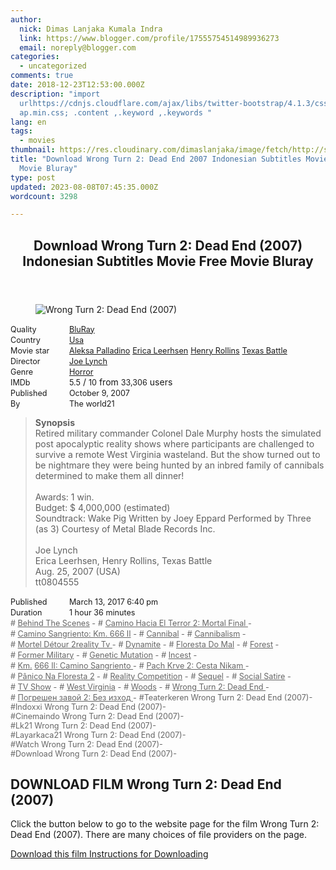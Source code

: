 ```yaml
---
author:
  nick: Dimas Lanjaka Kumala Indra
  link: https://www.blogger.com/profile/17555754514989936273
  email: noreply@blogger.com
categories:
  - uncategorized
comments: true
date: 2018-12-23T12:53:00.000Z
description: "import
  urlhttps://cdnjs.cloudflare.com/ajax/libs/twitter-bootstrap/4.1.3/css/bootstr\
  ap.min.css; .content ,.keyword ,.keywords "
lang: en
tags:
  - movies
thumbnail: https://res.cloudinary.com/dimaslanjaka/image/fetch/http://s7.dunia21.net/wp-content/uploads/2015/12/film-wrong-turn-2-dead-end-2007.jpg
title: "Download Wrong Turn 2: Dead End 2007 Indonesian Subtitles Movie Free
  Movie Bluray"
type: post
updated: 2023-08-08T07:45:35.000Z
wordcount: 3298

---
```


<div>
  <style>
    @import url("https://cdnjs.cloudflare.com/ajax/libs/twitter-bootstrap/4.1.3/css/bootstrap.min.css");
    .content *,
    .keyword *,
    .keywords * {
      max-width: 100%;
    }
    .keywords h3 {
      margin-right: 15px;
      color: #666;
    }
    .keywords h3::before {
      content: "#";
    }
    .keywords h3::after {
      content: "-";
    }
    .content h3 {
      display: inline-block;
    }
    .keywords h3 {
      display: block;
    }
    .content-wrapper {
      position: relative;
    }
    .content-wrapper::before {
      background: -moz-linear-gradient(top, rgba(255, 255, 255, 0) 0, rgba(255, 255, 255, 1) 100%);
      background: -webkit-linear-gradient(top, rgba(255, 255, 255, 0) 0, rgba(255, 255, 255, 1) 100%);
      background: linear-gradient(to bottom, rgba(255, 255, 255, 0) 0, rgba(255, 255, 255, 1) 100%);
      /* filter: progid: DXImageTransform.Microsoft.gradient(startColorstr='#00ffffff', endColorstr='#ffffff', GradientType=0); */
      bottom: 0;
      left: 0;
      position: absolute;
      width: 100%;
      color: #fff;
      height: 50px; /*content: '';*/ /*z-index: 3*/
    }
    .keywords h3 a {
      color: #666;
    }
    .content {
      position: relative;
    }
    .content h2,
    .content h3 {
      font-style: normal;
      display: inline-block;
      font-weight: 400;
      margin: 0;
      padding: 0;
      font-size: 90%;
    }
    .content-media,
    .show-more {
      font-size: 80%;
    }
    .content h2 {
      width: 90px;
    }
    .content-poster {
      margin-bottom: 10px;
    }
  </style>
  <article class="post">
    <header class="post-header">
      <h1 for="title">
        <span class="notranslate">
          Download Wrong Turn 2: Dead End (2007) Indonesian Subtitles Movie Free Movie Bluray
        </span>
      </h1>
    </header>
    <div class="content-wrapper" id="movie-detail">
      <div class="row toggle-more">
        <div class="col-xs-2 content-poster">
          <figure>
            <img
              src="https://res.cloudinary.com/dimaslanjaka/image/fetch/http://s7.dunia21.net/wp-content/uploads/2015/12/film-wrong-turn-2-dead-end-2007.jpg"
              alt="Wrong Turn 2: Dead End (2007)"
              title="Watch Wrong Turn 2: Dead End (2007) Indonesian Subtitles Streaming Movie Free Download Online"
              class="img-thumbnail"
            />
          </figure>
        </div>
        <div class="col-xs-10 content">
          <div>
            <h2><span class="notranslate">Quality</span></h2>
            <h3>
              <span class="notranslate">
                <a
                  href="http://webmanajemen.com/search/?q=quality%20bluray"
                  title="List of the latest and most complete films on BluRay quality"
                >
                  BluRay
                </a>
              </span>
            </h3>
          </div>
          <div>
            <h2><span class="notranslate">Country</span></h2>
            <h3>
              <span class="notranslate">
                <a
                  href="http://webmanajemen.com/search/?q=country%20usa"
                  title="List of the latest and most complete films made in the USA"
                >
                  Usa
                </a>
              </span>
            </h3>
          </div>
          <div>
            <h2><span class="notranslate">Movie star</span></h2>
            <h3>
              <span class="notranslate">
                <a href="http://webmanajemen.com/search/?q=artist%20aleksa%20palladino">Aleksa Palladino</a>
              </span>
            </h3>
            <h3>
              <span class="notranslate">
                <a href="http://webmanajemen.com/search/?q=artist%20erica%20leerhsen">Erica Leerhsen</a>
              </span>
            </h3>
            <h3>
              <span class="notranslate">
                <a href="http://webmanajemen.com/search/?q=artist%20henry%20rollins">Henry Rollins</a>
              </span>
            </h3>
            <h3>
              <span class="notranslate">
                <a href="http://webmanajemen.com/search/?q=artist%20texas%20battle">Texas Battle</a>
              </span>
            </h3>
          </div>
          <div>
            <h2><span class="notranslate">Director</span></h2>
            <h3>
              <span class="notranslate">
                <a href="http://webmanajemen.com/search/?q=director%20joe%20lynch">Joe Lynch</a>
              </span>
            </h3>
          </div>
          <div>
            <h2><span class="notranslate">Genre</span></h2>
            <h3>
              <span class="notranslate">
                <a
                  href="http://webmanajemen.com/search/?q=genre%20horror"
                  title="List of the latest and most complete films Genres"
                >
                  Horror
                </a>
              </span>
            </h3>
          </div>
          <div>
            <h2><span class="notranslate">IMDb</span></h2>
            <h3><span class="notranslate">5.5</span></h3>
            <span class="notranslate">/</span>
            <h3><span class="notranslate">10</span></h3>
            <span class="notranslate">from</span>
            <h3><span class="notranslate">33,306</span></h3>
            <span class="notranslate">users</span>
          </div>
          <div>
            <h2><span class="notranslate">Published</span></h2>
            <h3><span class="notranslate">October 9, 2007</span></h3>
          </div>
          <div>
            <h2><span class="notranslate">By</span></h2>
            <h3><span class="notranslate">The world21</span></h3>
          </div>
          <blockquote>
            <span class="notranslate"><strong>Synopsis</strong></span>
            <br />
            <span class="notranslate">
              Retired military commander Colonel Dale Murphy hosts the simulated post apocalyptic reality shows where
              participants are challenged to survive a remote West Virginia wasteland.
            </span>
            <span class="notranslate">
              But the show turned out to be nightmare they were being hunted by an inbred family of cannibals determined
              to make them all dinner!
            </span>
            <br />
            <br />
            <span class="notranslate">Awards: 1 win.</span>
            <br />
            <span class="notranslate">Budget: $ 4,000,000 (estimated)</span>
            <br />
            <span class="notranslate">
              Soundtrack: Wake Pig Written by Joey Eppard Performed by Three (as 3) Courtesy of Metal Blade Records Inc.
            </span>
            <br />
            <span><br /></span>
            <span class="notranslate"><span>Joe Lynch</span></span>
            <span><br /></span>
            <span class="notranslate"><span>Erica Leerhsen, Henry Rollins, Texas Battle</span></span>
            <span><br /></span>
            <span class="notranslate"><span>Aug. 25, 2007 (USA)</span></span>
            <span><br /></span>
            <span class="notranslate"><span>tt0804555</span></span>
            <span><br /></span>
          </blockquote>
          <div>
            <h2><span class="notranslate">Published</span></h2>
            <h3><span class="notranslate">March 13, 2017 6:40 pm</span></h3>
          </div>
          <div>
            <h2><span class="notranslate">Duration</span></h2>
            <h3><span class="notranslate">1 hour 36 minutes</span></h3>
          </div>
          <div class="keywords">
            <h3>
              <span class="notranslate">
                <a href="http://webmanajemen.com/search/?q=tag%20behind%20the%20scenes">Behind The Scenes</a>
              </span>
            </h3>
            <h3>
              <span class="notranslate">
                <a href="http://webmanajemen.com/search/?q=tag%20camino%20hacia%20el%20terror%202%20final%20mortal">
                  Camino Hacia El Terror 2: Mortal Final
                </a>
              </span>
            </h3>
            <h3>
              <span class="notranslate">
                <a href="http://webmanajemen.com/search/?q=tag%20camino%20sangriento%20km%20666%20ii">
                  Camino Sangriento: Km.
                </a>
              </span>
              <span class="notranslate">
                <a href="http://webmanajemen.com/search/?q=tag%20camino%20sangriento%20km%20666%20ii">666 II</a>
              </span>
            </h3>
            <h3>
              <span class="notranslate"><a href="http://webmanajemen.com/search/?q=tag%20cannibal">Cannibal</a></span>
            </h3>
            <h3>
              <span class="notranslate">
                <a href="http://webmanajemen.com/search/?q=tag%20cannibalism">Cannibalism</a>
              </span>
            </h3>
            <h3>
              <span class="notranslate">
                <a href="http://webmanajemen.com/search/?q=tag%20detour%20mortel%202reality%20tv">
                  Mortel Détour 2reality Tv
                </a>
              </span>
            </h3>
            <h3>
              <span class="notranslate"><a href="http://webmanajemen.com/search/?q=tag%20dynamite">Dynamite</a></span>
            </h3>
            <h3>
              <span class="notranslate">
                <a href="http://webmanajemen.com/search/?q=tag%20floresta%20do%20mal">Floresta Do Mal</a>
              </span>
            </h3>
            <h3>
              <span class="notranslate"><a href="http://webmanajemen.com/search/?q=tag%20forest">Forest</a></span>
            </h3>
            <h3>
              <span class="notranslate">
                <a href="http://webmanajemen.com/search/?q=tag%20former%20military">Former Military</a>
              </span>
            </h3>
            <h3>
              <span class="notranslate">
                <a href="http://webmanajemen.com/search/?q=tag%20genetic%20mutation">Genetic Mutation</a>
              </span>
            </h3>
            <h3>
              <span class="notranslate"><a href="http://webmanajemen.com/search/?q=tag%20incest">Incest</a></span>
            </h3>
            <h3>
              <span class="notranslate">
                <a href="http://webmanajemen.com/search/?q=tag%20km%20666%20ii%20camino%20sangriento">Km.</a>
              </span>
              <span class="notranslate">
                <a href="http://webmanajemen.com/search/?q=tag%20km%20666%20ii%20camino%20sangriento">
                  666 II: Camino Sangriento
                </a>
              </span>
            </h3>
            <h3>
              <span class="notranslate">
                <a href="http://webmanajemen.com/search/?q=tag%20pach%20krve%202%20cesta%20nikam">
                  Pach Krve 2: Cesta Nikam
                </a>
              </span>
            </h3>
            <h3>
              <span class="notranslate">
                <a href="http://webmanajemen.com/search/?q=tag%20panico%20na%20floresta%202">Pânico Na Floresta 2</a>
              </span>
            </h3>
            <h3>
              <span class="notranslate">
                <a href="http://webmanajemen.com/search/?q=tag%20reality%20competition">Reality Competition</a>
              </span>
            </h3>
            <h3>
              <span class="notranslate"><a href="http://webmanajemen.com/search/?q=tag%20sequel">Sequel</a></span>
            </h3>
            <h3>
              <span class="notranslate">
                <a href="http://webmanajemen.com/search/?q=tag%20social%20satire">Social Satire</a>
              </span>
            </h3>
            <h3>
              <span class="notranslate"><a href="http://webmanajemen.com/search/?q=tag%20tv%20show">TV Show</a></span>
            </h3>
            <h3>
              <span class="notranslate">
                <a href="http://webmanajemen.com/search/?q=tag%20west%20virginia">West Virginia</a>
              </span>
            </h3>
            <h3>
              <span class="notranslate"><a href="http://webmanajemen.com/search/?q=tag%20woods">Woods</a></span>
            </h3>
            <h3>
              <span class="notranslate">
                <a href="http://webmanajemen.com/search/?q=tag%20wrong%20turn%202%20dead%20end">
                  Wrong Turn 2: Dead End
                </a>
              </span>
            </h3>
            <h3>
              <span class="notranslate">
                <a
                  href="http://webmanajemen.com/search/?q=tag%20%D0%BF%D0%BE%D0%B3%D1%80%D0%B5%D1%88%D0%B5%D0%BD%20%D0%B7%D0%B0%D0%B2%D0%BE%D0%B9%202%20%D0%B1%D0%B5%D0%B7%20%D0%B8%D0%B7%D1%85%D0%BE%D0%B4"
                >
                  Погрешен завой 2: Без изход
                </a>
              </span>
            </h3>
            <h3><span class="notranslate">Teaterkeren Wrong Turn 2: Dead End (2007)</span></h3>
            <h3><span class="notranslate">Indoxxi Wrong Turn 2: Dead End (2007)</span></h3>
            <h3><span class="notranslate">Cinemaindo Wrong Turn 2: Dead End (2007)</span></h3>
            <h3><span class="notranslate">Lk21 Wrong Turn 2: Dead End (2007)</span></h3>
            <h3><span class="notranslate">Layarkaca21 Wrong Turn 2: Dead End (2007)</span></h3>
            <h3><span class="notranslate">Watch Wrong Turn 2: Dead End (2007)</span></h3>
            <h3><span class="notranslate">Download Wrong Turn 2: Dead End (2007)</span></h3>
          </div>
        </div>
      </div>
    </div>
  </article>
  <div class="download-movie" id="download-movie">
    <h2><span class="notranslate">DOWNLOAD FILM Wrong Turn 2: Dead End (2007)</span></h2>
    <p>
      <span class="notranslate">
        Click the button below to go to the website page for the film Wrong Turn 2: Dead End (2007).
      </span>
      <span class="notranslate">There are many choices of file providers on the page.</span>
    </p>
    <a
      href="http://dl.layarkaca21.vip/get/wrong-turn-2-dead-end-2007"
      target="_blank"
      class="btn btn-success"
      rel="noopener noreferer nofollow"
    >
      <i class="fa-download"></i>
    </a>
    <span class="notranslate">
      <a
        href="http://dl.layarkaca21.vip/get/wrong-turn-2-dead-end-2007"
        target="_blank"
        class="btn btn-success"
        rel="noopener noreferer nofollow"
      >
        Download this film
      </a>
    </span>
    <a
      href="http://webmanajemen.com/search/?q=petunjuk%20cara%20download%20film"
      target="_blank"
      class="btn btn-default"
    >
      <i class="fa-info-circled"></i>
    </a>
    <span class="notranslate">
      <a
        href="http://webmanajemen.com/search/?q=petunjuk%20cara%20download%20film"
        target="_blank"
        class="btn btn-default"
      >
        Instructions for Downloading
      </a>
    </span>
  </div>
</div>